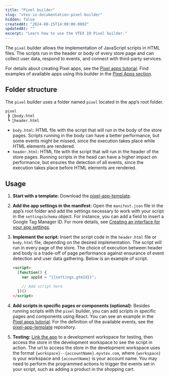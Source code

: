 ```yaml
---
title: "Pixel builder"
slug: "vtex-io-documentation-pixel-builder"
hidden: false
createdAt: "2024-08-15T14:00:00.000Z"
updatedAt: ""
excerpt: "Learn how to use the VTEX IO Pixel builder."
---
```


The `pixel` builder allows the implementation of JavaScript scripts in HTML files. The scripts run in the header or body of every store page and can collect user data, respond to events, and connect with third-party services.

For details about creating Pixel apps, see the [Pixel apps tutorial](https://developers.vtex.com/docs/guides/vtex-io-documentation-1-developnativeintegrationswithpixelapps). Find examples of available apps using this builder in the [Pixel Apps section](https://developers.vtex.com/docs/guides/pixel-apps).

## Folder structure

The `pixel` builder uses a folder named `pixel` located in the app’s root folder.

```txt
pixel
 ┣ 📄body.html
 ┗ 📄header.html
```

- `body.html`: HTML file with the script that will run in the body of the store pages. Scripts running in the body can have a better performance, but some events might be missed, since the execution takes place while HTML elements are rendered.
- `header.html`: HTML file with the script that will run in the header of the store pages. Running scripts in the head can have a higher impact on performance, but ensures the detection of all events, since the execution takes place before HTML elements are rendered.

## Usage

1. **Start with a template:** Download the [pixel-app-template](https://github.com/vtex-apps/pixel-app-template/).
2. **Add the app settings in the manifest:** Open the `manifest.json` file in the app’s root folder and add the settings necessary to work with your script in the `settingsSchema` object. For instance, you can add a field to insert a Google Tag Manager ID. For more details, see [Creating an interface for your app settings](https://developers.vtex.com/docs/guides/vtex-io-documentation-creating-an-interface-for-your-app-settings).
3. **Implement the script:** Insert the script code in the `header.html` file or `body.html` file, depending on the desired implementation. The script will run in every page of the store. The choice of execution between header and body is a trade-off of page performance against ensurance of event detection and user data gathering. Below is an example of script.

    ```html
    <script>
      (function() {
        var appId = "{{settings.gtmId}}";

        // Add script here
      })()
    </script>
    ```

4. **Add scripts in specific pages or components (optional):** Besides running scripts with the `pixel` builder, you can add scripts in specific pages and components using React. You can see an example in the [Pixel apps tutorial](https://developers.vtex.com/docs/guides/vtex-io-documentation-6-listeningtostoreevents). For the definition of the available events, see the [pixel-app-template](https://github.com/vtex-apps/pixel-app-template/blob/master/react/typings/events.d.ts) repository.
5. **Testing:** [Link the app](https://developers.vtex.com/docs/guides/vtex-io-documentation-linking-an-app) to a development workspace for testing, then access the store in the development workspace to see the script in action. The url to access the store in the development workspace uses the format `{workspace}--{accountName}.myvtex.com`, where `{workspace}` is your workspace and `{accountName}` is your account name. You may need to perform the programmed actions to trigger the events set in your script, such as adding a product in the shopping cart.
